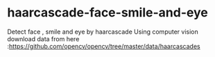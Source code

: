 # haarcascade-face-smile-and-eye
Detect face , smile and eye by haarcascade Using computer vision 
download data from here :https://github.com/opencv/opencv/tree/master/data/haarcascades
